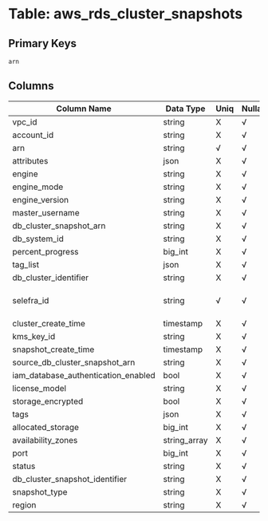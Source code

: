 # Table: aws_rds_cluster_snapshots

## Primary Keys 

```
arn
```


## Columns 

|  Column Name   |  Data Type  | Uniq | Nullable | Description | 
|  ----  | ----  | ----  | ----  | ---- | 
| vpc_id | string | X | √ |  | 
| account_id | string | X | √ |  | 
| arn | string | √ | √ |  | 
| attributes | json | X | √ |  | 
| engine | string | X | √ |  | 
| engine_mode | string | X | √ |  | 
| engine_version | string | X | √ |  | 
| master_username | string | X | √ |  | 
| db_cluster_snapshot_arn | string | X | √ |  | 
| db_system_id | string | X | √ |  | 
| percent_progress | big_int | X | √ |  | 
| tag_list | json | X | √ |  | 
| db_cluster_identifier | string | X | √ |  | 
| selefra_id | string | √ | √ | primary keys value md5 | 
| cluster_create_time | timestamp | X | √ |  | 
| kms_key_id | string | X | √ |  | 
| snapshot_create_time | timestamp | X | √ |  | 
| source_db_cluster_snapshot_arn | string | X | √ |  | 
| iam_database_authentication_enabled | bool | X | √ |  | 
| license_model | string | X | √ |  | 
| storage_encrypted | bool | X | √ |  | 
| tags | json | X | √ |  | 
| allocated_storage | big_int | X | √ |  | 
| availability_zones | string_array | X | √ |  | 
| port | big_int | X | √ |  | 
| status | string | X | √ |  | 
| db_cluster_snapshot_identifier | string | X | √ |  | 
| snapshot_type | string | X | √ |  | 
| region | string | X | √ |  | 


